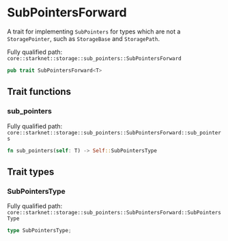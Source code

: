 # SubPointersForward

A trait for implementing `SubPointers` for types which are not a `StoragePointer`, such as `StorageBase` and `StoragePath`.

Fully qualified path: `core::starknet::storage::sub_pointers::SubPointersForward`

```rust
pub trait SubPointersForward<T>
```

## Trait functions

### sub_pointers

Fully qualified path: `core::starknet::storage::sub_pointers::SubPointersForward::sub_pointers`

```rust
fn sub_pointers(self: T) -> Self::SubPointersType
```


## Trait types

### SubPointersType

Fully qualified path: `core::starknet::storage::sub_pointers::SubPointersForward::SubPointersType`

```rust
type SubPointersType;
```


